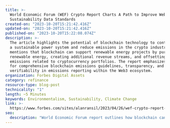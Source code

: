 ```yaml
---
title: >-
  World Economic Forum (WEF) Crypto Report Charts A Path to Improve Web3
  Sustainability Data Standards
created-on: "2023-10-20T15:21:42.416Z"
updated-on: "2023-10-20T15:21:42.416Z"
published-on: "2023-10-20T15:22:08.074Z"
description: >-
  The article highlights the potential of blockchain technology to contribute to
  a sustainable power system and reduce emissions in the crypto industry. It
  mentions that blockchain can support renewable energy projects by purchasing
  renewable energy, creating additional revenue streams, and offsetting carbon
  emissions related to cryptocurrency portfolios. The report emphasizes the need
  for comprehensive blockchain emissions guidelines, transparency, and
  verifiability in emissions reporting within the Web3 ecosystem.
organization: Forbes Digital Assets
category: refinance
resource-type: blog-post
technicality: "1"
length: ~5 Minutes
keywords: Environmentalism, Sustainability, Climate Change
link: >-
  https://www.forbes.com/sites/alanransil/2023/04/26/wef-crypto-report-charts-a-path-to-improve-web3-sustainability-data-standards/?sh=5320c5f55316
seo:
  description: "World Economic Forum report outlines how blockchain can promote sustainability through renewable energy investment and transparent emissions reporting standards for the cryptocurrency industry."
---
```


